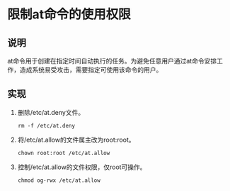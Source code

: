 # 限制at命令的使用权限<a name="ZH-CN_TOPIC_0192977552"></a>

## 说明<a name="zh-cn_topic_0152100391_s537ff0b05b114d12a100992eb3adee78"></a>

at命令用于创建在指定时间自动执行的任务。为避免任意用户通过at命令安排工作，造成系统易受攻击，需要指定可使用该命令的用户。

## 实现<a name="zh-cn_topic_0152100391_s3681c3be654d40558aefb25645ccb765"></a>

1.  删除/etc/at.deny文件。

    ```
    rm -f /etc/at.deny
    ```

2.  将/etc/at.allow的文件属主改为root:root。

    ```
    chown root:root /etc/at.allow
    ```

3.  控制/etc/at.allow的文件权限，仅root可操作。

    ```
    chmod og-rwx /etc/at.allow
    ```



